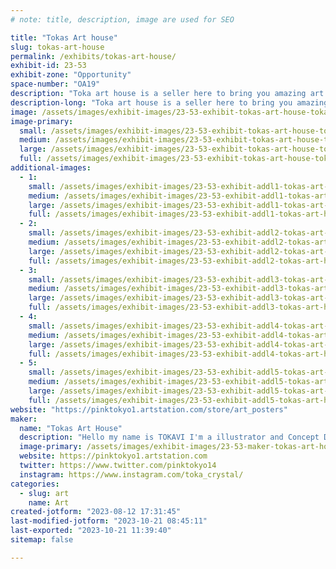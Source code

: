 ```yaml
---
# note: title, description, image are used for SEO

title: "Tokas Art house"
slug: tokas-art-house
permalink: /exhibits/tokas-art-house/
exhibit-id: 23-53
exhibit-zone: "Opportunity"
space-number: "OA19"
description: "Toka art house is a seller here to bring you amazing art prints that you will like from loved Ip"
description-long: "Toka art house is a seller here to bring you amazing art prints that you will like from loved Ip from anime to star wars"
image: /assets/images/exhibit-images/23-53-exhibit-tokas-art-house-tokavi-contestgen-large.jpg
image-primary: 
  small: /assets/images/exhibit-images/23-53-exhibit-tokas-art-house-tokavi-contestgen-small.jpg
  medium: /assets/images/exhibit-images/23-53-exhibit-tokas-art-house-tokavi-contestgen-medium.jpg
  large: /assets/images/exhibit-images/23-53-exhibit-tokas-art-house-tokavi-contestgen-large.jpg
  full: /assets/images/exhibit-images/23-53-exhibit-tokas-art-house-tokavi-contestgen-full.jpg
additional-images: 
  - 1:
    small: /assets/images/exhibit-images/23-53-exhibit-addl1-tokas-art-house-allen-weaver-cute2-small.jpg
    medium: /assets/images/exhibit-images/23-53-exhibit-addl1-tokas-art-house-allen-weaver-cute2-medium.jpg
    large: /assets/images/exhibit-images/23-53-exhibit-addl1-tokas-art-house-allen-weaver-cute2-large.jpg
    full: /assets/images/exhibit-images/23-53-exhibit-addl1-tokas-art-house-allen-weaver-cute2-full.jpg
  - 2:
    small: /assets/images/exhibit-images/23-53-exhibit-addl2-tokas-art-house-allen-weaver-juno-illuasrtationfinal-small.jpg
    medium: /assets/images/exhibit-images/23-53-exhibit-addl2-tokas-art-house-allen-weaver-juno-illuasrtationfinal-medium.jpg
    large: /assets/images/exhibit-images/23-53-exhibit-addl2-tokas-art-house-allen-weaver-juno-illuasrtationfinal-large.jpg
    full: /assets/images/exhibit-images/23-53-exhibit-addl2-tokas-art-house-allen-weaver-juno-illuasrtationfinal-full.jpg
  - 3:
    small: /assets/images/exhibit-images/23-53-exhibit-addl3-tokas-art-house-tokavi-magefinal-small.jpg
    medium: /assets/images/exhibit-images/23-53-exhibit-addl3-tokas-art-house-tokavi-magefinal-medium.jpg
    large: /assets/images/exhibit-images/23-53-exhibit-addl3-tokas-art-house-tokavi-magefinal-large.jpg
    full: /assets/images/exhibit-images/23-53-exhibit-addl3-tokas-art-house-tokavi-magefinal-full.jpg
  - 4:
    small: /assets/images/exhibit-images/23-53-exhibit-addl4-tokas-art-house-tokavi-beach-small.jpg
    medium: /assets/images/exhibit-images/23-53-exhibit-addl4-tokas-art-house-tokavi-beach-medium.jpg
    large: /assets/images/exhibit-images/23-53-exhibit-addl4-tokas-art-house-tokavi-beach-large.jpg
    full: /assets/images/exhibit-images/23-53-exhibit-addl4-tokas-art-house-tokavi-beach-full.jpg
  - 5:
    small: /assets/images/exhibit-images/23-53-exhibit-addl5-tokas-art-house-tokavi-lidialin2-small.jpg
    medium: /assets/images/exhibit-images/23-53-exhibit-addl5-tokas-art-house-tokavi-lidialin2-medium.jpg
    large: /assets/images/exhibit-images/23-53-exhibit-addl5-tokas-art-house-tokavi-lidialin2-large.jpg
    full: /assets/images/exhibit-images/23-53-exhibit-addl5-tokas-art-house-tokavi-lidialin2-full.jpg
website: "https://pinktokyo1.artstation.com/store/art_posters"
maker: 
  name: "Tokas Art House"
  description: "Hello my name is TOKAVI I'm a illustrator and Concept Designer who goes to school here in central FL and would love to see and meet new people. I specializes in creating beautiful Illustrations for anime and Comics . Im here to have fun! And show off my art and art prints "
  image-primary: /assets/images/exhibit-images/23-53-maker-tokas-art-house-c6aa677c57477a4a2a9fa59958f5deab-medium.jpg
  website: https://pinktokyo1.artstation.com
  twitter: https://www.twitter.com/pinktokyo14
  instagram: https://www.instagram.com/toka_crystal/
categories: 
  - slug: art
    name: Art
created-jotform: "2023-08-12 17:31:45"
last-modified-jotform: "2023-10-21 08:45:11"
last-exported: "2023-10-21 11:39:40"
sitemap: false

---
```

